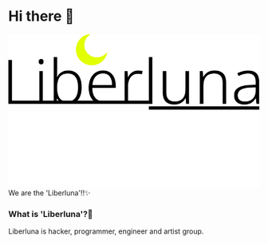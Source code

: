 # Hi there 👋
![](https://raw.githubusercontent.com/Liberluna/Liberluna/main/logos/liberluna-logo.svg#gh-light-mode-only)
![](https://raw.githubusercontent.com/Liberluna/Liberluna/main/logos/liberluna-logo-white.svg#gh-dark-mode-only)  
We are the 'Liberluna'!!✨
### What is 'Liberluna'?🤔
Liberluna is hacker, programmer, engineer and artist group.

<!--

**Here are some ideas to get you started:**

🙋‍♀️ A short introduction - what is your organization all about?
🌈 Contribution guidelines - how can the community get involved?
👩‍💻 Useful resources - where can the community find your docs? Is there anything else the community should know?
🍿 Fun facts - what does your team eat for breakfast?
🧙 Remember, you can do mighty things with the power of [Markdown](https://docs.github.com/github/writing-on-github/getting-started-with-writing-and-formatting-on-github/basic-writing-and-formatting-syntax)
-->
